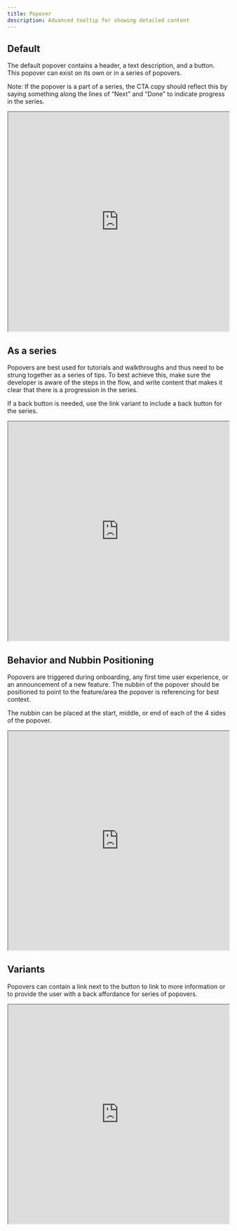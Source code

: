 ```yaml
---
title: Popover
description: Advanced tooltip for showing detailed content
---
```

## Default

The default popover contains a header, a text description, and a button. This popover can exist on its own or in a series of popovers.

Note: If the popover is a part of a series, the CTA copy should reflect this by saying something along the lines of  “Next” and “Done” to indicate progress in the series.

<iframe height="500" width="100%" src="https://www.figma.com/embed?embed_host=astra&url=https://www.figma.com/file/IIpX6OEvp1hInZADepr51Q/Thumbprint-Documentation?node-id=1%3A79" allowfullscreen></iframe>

## As a series

Popovers are best used for tutorials and walkthroughs and thus need to be strung together as a series of tips. To best achieve this, make sure the developer is aware of the steps in the flow, and write content that makes it clear that there is a progression in the series.

If a back button is needed, use the link variant to include a back button for the series.

<iframe height="500" width="100%" src="https://www.figma.com/embed?embed_host=astra&url=https://www.figma.com/file/IIpX6OEvp1hInZADepr51Q/Thumbprint-Documentation?node-id=1%3A120" allowfullscreen></iframe>

## Behavior and Nubbin Positioning

Popovers are triggered during onboarding, any first time user experience, or an announcement of a new feature. The nubbin of the popover should be positioned to point to the feature/area the popover is referencing for best context.

The nubbin can be placed at the start, middle, or end of each of the 4 sides of the popover.

<iframe height="500" width="100%" src="https://www.figma.com/embed?embed_host=astra&url=https://www.figma.com/file/IIpX6OEvp1hInZADepr51Q/Thumbprint-Documentation?node-id=1%3A451" allowfullscreen></iframe>

## Variants

Popovers can contain a link next to the button to link to more information or to provide the user with a back affordance for series of popovers.

<iframe height="500" width="100%" src="https://www.figma.com/embed?embed_host=astra&url=https://www.figma.com/file/IIpX6OEvp1hInZADepr51Q/Thumbprint-Documentation?node-id=1%3A479" allowfullscreen></iframe>

